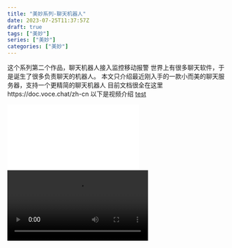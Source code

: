 ```yaml
---
title: "美妙系列-聊天机器人"
date: 2023-07-25T11:37:57Z
draft: true
tags: ["美妙"]
series: ["美妙"]
categories: ["美妙"]
--- 
```

这个系列第二个作品，聊天机器人接入监控移动报警
世界上有很多聊天软件，于是诞生了很多负责聊天的机器人。
本文只介绍最近刚入手的一款小而美的聊天服务器，支持一个更精简的聊天机器人
目前文档很全在这里https://doc.voce.chat/zh-cn
以下是视频介绍
[test](http://pan.ezdial.cn/nasone/%E7%BE%A4%E6%99%96/20230724274002%20%28online-video-cutter.com%29%20%281%29.mp4)
<iframe src="//player.bilibili.com/player.html?aid=871254775&bvid=BV1EV4y1t72g&cid=1208975589&page=1" scrolling="no" border="0" frameborder="no" framespacing="0" allowfullscreen="true"> </iframe><video width="320" controls loop>
 
  <source src="http://pan.ezdial.cn/nasone/%E7%BE%A4%E6%99%96/20230724274002%20%28online-video-cutter.com%29%20%281%29.mp4" type="video/mp4">

  <p>Your browser doesn't support HTML5 video. Here is
     a <a href="myVideo.mp4">link to the video</a> instead.</p>
</video>
